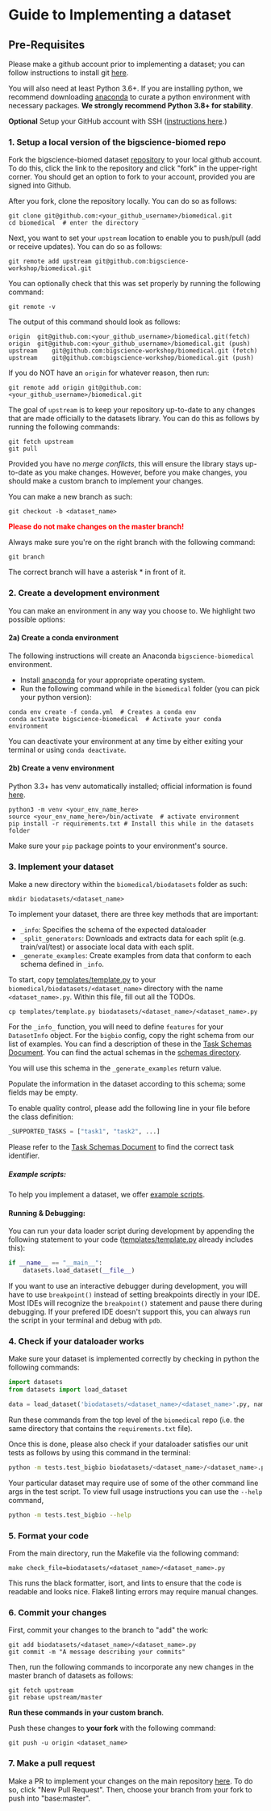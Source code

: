 # Guide to Implementing a dataset

## Pre-Requisites

Please make a github account prior to implementing a dataset; you can follow instructions to install git [here](https://git-scm.com/book/en/v2/Getting-Started-Installing-Git).

You will also need at least Python 3.6+. If you are installing python, we recommend downloading [anaconda](https://docs.anaconda.com/anaconda/install/index.html) to curate a python environment with necessary packages. **We strongly recommend Python 3.8+ for stability**.

**Optional** Setup your GitHub account with SSH ([instructions here](https://docs.github.com/en/authentication/connecting-to-github-with-ssh).)

### 1. **Setup a local version of the bigscience-biomed repo**
Fork the bigscience-biomed dataset [repository](https://github.com/bigscience-workshop/biomedical) to your local github account. To do this, click the link to the repository and click "fork" in the upper-right corner. You should get an option to fork to your account, provided you are signed into Github.

After you fork, clone the repository locally. You can do so as follows:

    git clone git@github.com:<your_github_username>/biomedical.git
    cd biomedical  # enter the directory

Next, you want to set your `upstream` location to enable you to push/pull (add or receive updates). You can do so as follows:

    git remote add upstream git@github.com:bigscience-workshop/biomedical.git

You can optionally check that this was set properly by running the following command:

    git remote -v

The output of this command should look as follows:

    origin  git@github.com:<your_github_username>/biomedical.git(fetch)
    origin  git@github.com:<your_github_username>/biomedical.git (push)
    upstream    git@github.com:bigscience-workshop/biomedical.git (fetch)
    upstream    git@github.com:bigscience-workshop/biomedical.git (push)

If you do NOT have an `origin` for whatever reason, then run:

    git remote add origin git@github.com:<your_github_username>/biomedical.git

The goal of `upstream` is to keep your repository up-to-date to any changes that are made officially to the datasets library. You can do this as follows by running the following commands:

    git fetch upstream
    git pull

Provided you have no *merge conflicts*, this will ensure the library stays up-to-date as you make changes. However, before you make changes, you should make a custom branch to implement your changes.

You can make a new branch as such:

    git checkout -b <dataset_name>

<p style="color:red"> <b> Please do not make changes on the master branch! </b></p>

Always make sure you're on the right branch with the following command:

    git branch

The correct branch will have a asterisk \* in front of it.

### 2. **Create a development environment**
You can make an environment in any way you choose to. We highlight two possible options:

#### 2a) Create a conda environment

The following instructions will create an Anaconda `bigscience-biomedical` environment.

- Install [anaconda](https://docs.anaconda.com/anaconda/install/) for your appropriate operating system.
- Run the following command while in the `biomedical` folder (you can pick your python version):

```
conda env create -f conda.yml  # Creates a conda env
conda activate bigscience-biomedical  # Activate your conda environment
```

You can deactivate your environment at any time by either exiting your terminal or using `conda deactivate`.

#### 2b) Create a venv environment

Python 3.3+ has venv automatically installed; official information is found [here](https://packaging.python.org/en/latest/guides/installing-using-pip-and-virtual-environments/).

```
python3 -m venv <your_env_name_here>
source <your_env_name_here>/bin/activate  # activate environment
pip install -r requirements.txt # Install this while in the datasets folder
```
Make sure your `pip` package points to your environment's source.

### 3. Implement your dataset

Make a new directory within the `biomedical/biodatasets` folder as such: <br>

    mkdir biodatasets/<dataset_name>

To implement your dataset, there are three key methods that are important:<br>

  * `_info`: Specifies the schema of the expected dataloader
  * `_split_generators`: Downloads and extracts data for each split (e.g. train/val/test) or associate local data with each split.
  * `_generate_examples`: Create examples from data that conform to each schema defined in `_info`.

To start, copy [templates/template.py](templates/template.py) to your `biomedical/biodatasets/<dataset_name>` directory with the name `<dataset_name>.py`. Within this file, fill out all the TODOs.

    cp templates/template.py biodatasets/<dataset_name>/<dataset_name>.py

For the `_info_` function, you will need to define `features` for your
`DatasetInfo` object. For the `bigbio` config, copy the right schema from our list of examples. You can find a description of these in the [Task Schemas Document](task_schemas.md). You can find the actual schemas in the [schemas directory](https://github.com/bigscience-workshop/biomedical/tree/master/schemas).

You will use this schema in the `_generate_examples` return value.

Populate the information in the dataset according to this schema; some fields may be empty.

To enable quality control, please add the following line in your file before the class definition:
```python
_SUPPORTED_TASKS = ["task1", "task2", ...]
```

Please refer to the [Task Schemas Document](task_schemas.md) to find the correct task identifier.


##### Example scripts:
To help you implement a dataset, we offer [example scripts](examples/).

#### Running & Debugging:
You can run your data loader script during development by appending the following
statement to your code ([templates/template.py](templates/template.py) already includes this):

```python
if __name__ == "__main__":
    datasets.load_dataset(__file__)
```

If you want to use an interactive debugger during development, you will have to use
`breakpoint()` instead of setting breakpoints directly in your IDE. Most IDEs will 
recognize the `breakpoint()` statement and pause there during debugging. If your prefered
IDE doesn't support this, you can always run the script in your terminal and debug with 
`pdb`.


### 4. Check if your dataloader works

Make sure your dataset is implemented correctly by checking in python the following commands:

```python
import datasets
from datasets import load_dataset

data = load_dataset('biodatasets/<dataset_name>/<dataset_name>'.py, name="<dataset_name>_bigbio_<schema>")
```

Run these commands from the top level of the `biomedical` repo (i.e. the same directory that contains the `requirements.txt` file).

Once this is done, please also check if your dataloader satisfies our unit tests as follows by using this command in the terminal:

```bash
python -m tests.test_bigbio biodatasets/<dataset_name>/<dataset_name>.py [--data_dir /path/to/local/data]
```

Your particular dataset may require use of some of the other command line args in the test script.
To view full usage instructions you can use the `--help` command,

```bash
python -m tests.test_bigbio --help
```

### 5. Format your code

From the main directory, run the Makefile via the following command:

    make check_file=biodatasets/<dataset_name>/<dataset_name>.py

This runs the black formatter, isort, and lints to ensure that the code is readable and looks nice. Flake8 linting errors may require manual changes.

### 6. Commit your changes

First, commit your changes to the branch to "add" the work:

    git add biodatasets/<dataset_name>/<dataset_name>.py
    git commit -m "A message describing your commits"

Then, run the following commands to incorporate any new changes in the master branch of datasets as follows:

    git fetch upstream
    git rebase upstream/master

**Run these commands in your custom branch**.

Push these changes to **your fork** with the following command:

    git push -u origin <dataset_name>

### 7. **Make a pull request**

Make a PR to implement your changes on the main repository [here](https://github.com/bigscience-workshop/biomedical/pulls). To do so, click "New Pull Request". Then, choose your branch from your fork to push into "base:master".
